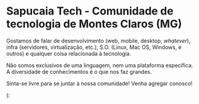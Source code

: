 # Sapucaia Tech - Comunidade de tecnologia de Montes Claros (MG)

Gostamos de falar de desenvolvimento (web, mobile, desktop, <i>whatever</i>), infra (servidores, virtualização, etc.), S.O. (Linux, Mac OS, Windows, e outros) e qualquer coisa relacionada à tecnologia.

Não somos exclusivos de uma linguagem, nem uma plataforma específica. A diversidade de conhecimentos é o que nos faz grandes.

Sinta-se livre para se juntar à nossa comunidade! Venha agregar conosco!

(:
